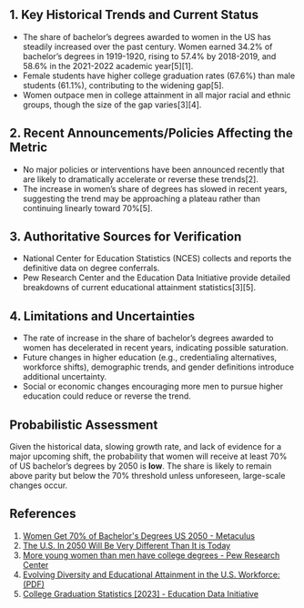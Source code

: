 ## 1. Key Historical Trends and Current Status

- The share of bachelor’s degrees awarded to women in the US has steadily increased over the past century. Women earned 34.2% of bachelor’s degrees in 1919-1920, rising to 57.4% by 2018-2019, and 58.6% in the 2021-2022 academic year[5][1].
- Female students have higher college graduation rates (67.6%) than male students (61.1%), contributing to the widening gap[5].
- Women outpace men in college attainment in all major racial and ethnic groups, though the size of the gap varies[3][4].

## 2. Recent Announcements/Policies Affecting the Metric

- No major policies or interventions have been announced recently that are likely to dramatically accelerate or reverse these trends[2].
- The increase in women’s share of degrees has slowed in recent years, suggesting the trend may be approaching a plateau rather than continuing linearly toward 70%[5].

## 3. Authoritative Sources for Verification

- National Center for Education Statistics (NCES) collects and reports the definitive data on degree conferrals.
- Pew Research Center and the Education Data Initiative provide detailed breakdowns of current educational attainment statistics[3][5].

## 4. Limitations and Uncertainties

- The rate of increase in the share of bachelor’s degrees awarded to women has decelerated in recent years, indicating possible saturation.
- Future changes in higher education (e.g., credentialing alternatives, workforce shifts), demographic trends, and gender definitions introduce additional uncertainty.
- Social or economic changes encouraging more men to pursue higher education could reduce or reverse the trend.

## Probabilistic Assessment

Given the historical data, slowing growth rate, and lack of evidence for a major upcoming shift, the probability that women will receive at least 70% of US bachelor’s degrees by 2050 is **low**. The share is likely to remain above parity but below the 70% threshold unless unforeseen, large-scale changes occur.

## References

1. [Women Get 70% of Bachelor's Degrees US 2050 - Metaculus](https://play.metaculus.com/questions/8554/women-get-70-of-bachelors-degrees-us-2050/)
2. [The U.S. In 2050 Will Be Very Different Than It is Today](https://www.pgpf.org/programs-and-projects/convening-experts/us-2050/research-summary/)
3. [More young women than men have college degrees - Pew Research Center](https://www.pewresearch.org/short-reads/2024/11/18/us-women-are-outpacing-men-in-college-completion-including-in-every-major-racial-and-ethnic-group/)
4. [Evolving Diversity and Educational Attainment in the U.S. Workforce: (PDF)](https://bostoncommonasset.com/wp-content/uploads/2025/03/Evolving-Diversity-and-Educational-Attainment-in-the-U.S.-Workforce-March-2025.pdf)
5. [College Graduation Statistics [2023] - Education Data Initiative](https://educationdata.org/number-of-college-graduates)